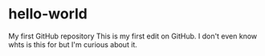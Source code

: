 # hello-world
My first GitHub repository
This is my first edit on GitHub. I don't even know whts is this for but I'm curious about it.
